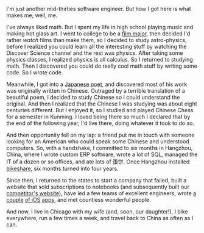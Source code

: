 I'm just another mid-thirties software engineer. But how I got here is what makes me, well, me.

I've always liked math.
But I spent my life in high school playing music and making hot glass art.
I went to college to be a [film major](/projects/film),
then decided I'd rather _watch_ films than make them,
so I decided to study astro-physics,
before I realized you could learn all the interesting stuff by watching the Discover Science channel and the rest was physics.
After taking some physics classes,
I realized physics is all calculus.
So I returned to studying math.
Then I discovered you could do really cool math stuff by writing some code.
So I wrote code.

Meanwhile, I got into a [Japanese poet](http://amzn.to/2df3cHp),
and discovered most of his work was originally written in Chinese.
Outraged by a terrible translation of a beautiful poem, I decided to study Chinese
so I could understand the original.
And then I realized that the Chinese I was studying was about eight centuries different.
But I enjoyed it, so I studied and played Chinese Chess for a semester in Kunming.
I loved being there so much I declared that by the end of the following year,
I'd live there, doing whatever it took to do so.

And then opportunity fell on my lap: a friend put me in touch with someone looking for an American who could speak some Chinese and understood computers.
So, with a handshake, I committed to six months in Hangzhou, China, where I wrote custom ERP software, wrote a lot of SQL, managed the IT of a dozen or so offices, and ate lots of 蛋饼.
Once Hangzhou installed [bikeshare](/films/commute), six months turned into four years.

Since then,
I returned to the states to start a company that failed,
built a website that sold subscriptions to notebooks
(and subsequently built our [competitor's website](http://fieldnotesbrand.com)),
have led a few teams of excellent engineers,
wrote [a couple](http://eastmanegg.com/app) [of iOS](https://stationtostationapp.com) [apps](https://itunes.apple.com/us/app/no-js/id1062685513?mt=8),
and met countless wonderful people.

And now, I live in Chicago with my wife (and, soon, our daughter!),
I bike everywhere,
run a few times a week,
and travel back to China as often as I can.
